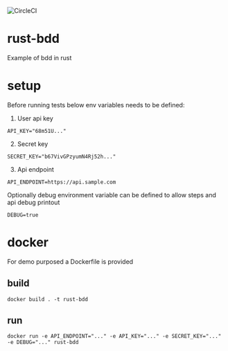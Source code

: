 ![CircleCI](https://circleci.com/gh/dkijania/rust-bdd.svg?style=shield)

# rust-bdd
Example of bdd in rust

# setup

Before running tests below env variables needs to be defined:

1. User api key
```
API_KEY="68m51U..."
```
2. Secret key
```
SECRET_KEY="b67VivGPzyumN4Rj52h..."
```
3. Api endpoint
```
API_ENDPOINT=https://api.sample.com
```

Optionally debug environment variable can be defined to allow steps and api debug printout
```
DEBUG=true
```

# docker

For demo purposed a Dockerfile is provided

## build

`docker build . -t rust-bdd`

## run

```
docker run -e API_ENDPOINT="..." -e API_KEY="..." -e SECRET_KEY="..." -e DEBUG="..." rust-bdd
```